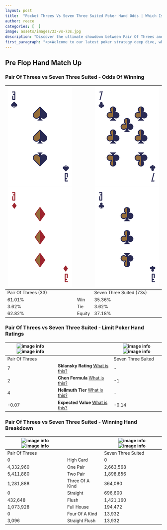 ```yaml
---
layout: post
title:  "Pocket Threes Vs Seven Three Suited Poker Hand Odds | Which Is The Better Hand In Poker? A Complete Guide"
author: reece
categories: [  ]
image: assets/images/33-vs-73s.jpg
description: "Discover the ultimate showdown between Pair Of Threes and Seven Three Suited in poker! Uncover the odds, strategies, and scenarios where one hand triumphs over the other. Get ready to up your poker game with this thrilling analysis."
first_paragraph: "<p>Welcome to our latest poker strategy deep dive, where we're pitting two distinct hands against each other in a high-stakes showdown: Pair Of Threes vs Seven Three Suited.</p><p>In the dynamic world of poker, every decision counts, and knowing which hand holds the upper hand is key to your success at the table.</p><p>In this article, we'll dissect these two hands, explore the scenarios where one dominates the other, and equip you with the knowledge to make strategic choices that can tip the odds in your favor.</p><p>Get ready to unravel the intriguing dynamics of these poker hands and elevate your game to new heights.</p>"
---
```




[comment]: # (sp0)

## Pre Flop Hand Match Up

<div class="table hand-ratings" markdown="1"> 



### Pair Of Threes vs Seven Three Suited - Odds Of Winning


    
| ![image info](assets/images/hand1/3.png) ![image info](assets/images/hand1/3o.png) |  | ![image info](assets/images/hand2/7.png) ![image info](assets/images/hand2/3.png) |
| -------- | -------- | -------- |
| Pair Of Threes (33) |  | Seven Three Suited (73s) |
| 61.01% | Win | 35.36% |
| 3.62% | Tie | 3.62% |
| 62.82% | Equity | 37.18% |




[comment]: # (sp1)



### Pair Of Threes vs Seven Three Suited - Limit Poker Hand Ratings


    
| ![image info](https://www.riverpairs.com/assets/images/hand1/3.png) ![image info](https://www.riverpairs.com/assets/images/hand1/3o.png) |  | ![image info](https://www.riverpairs.com/assets/images/hand2/7.png) ![image info](https://www.riverpairs.com/assets/images/hand2/3.png) |
| -------- | -------- | -------- |
| Pair Of Threes |  | Seven Three Suited |
| 7 | **Sklansky Rating** [What is this?](/sklansky-rating-explained) | - |
| 2 | **Chen Formula** [What is this?](/chen-formula-explained) | -1 |
| 4 | **Hellmuth Tier** [What is this?](/Hellmuth-tier-explained) | - |
| -0.07 | **Expected Value** [What is this?](/expected-value-explained) | -0.14 |




[comment]: # (sp2)



### Pair Of Threes vs Seven Three Suited - Winning Hand Breakdown


    
| ![image info](https://www.riverpairs.com/assets/images/hand1/3.png) ![image info](https://www.riverpairs.com/assets/images/hand1/3o.png) |  | ![image info](https://www.riverpairs.com/assets/images/hand2/7.png) ![image info](https://www.riverpairs.com/assets/images/hand2/3.png) |
| -------- | -------- | -------- |
| Pair Of Threes |  | Seven Three Suited |
| 0 | High Card | 0 |
| 4,332,960 | One Pair | 2,663,568 |
| 5,411,880 | Two Pair | 1,898,856 |
| 1,281,888 | Three Of A Kind | 364,080 |
| 0 | Straight | 696,600 |
| 432,648 | Flush | 1,421,160 |
| 1,073,928 | Full House | 194,472 |
| 0 | Four Of A Kind | 13,932 |
| 3,096 | Straight Flush | 13,932 |




[comment]: # (sp3)



</div>

[comment]: # (sp4)



[comment]: # (sp5)

